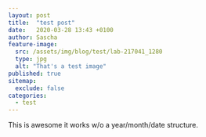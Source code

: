 ```yaml
---
layout: post
title:  "test post"
date:   2020-03-28 13:43 +0100
author: Sascha
feature-image:
  src: /assets/img/blog/test/lab-217041_1280
  type: jpg
  alt: "That's a test image"
published: true
sitemap:
  exclude: false
categories: 
  - test
---
```


This is awesome it works w/o a year/month/date structure.
